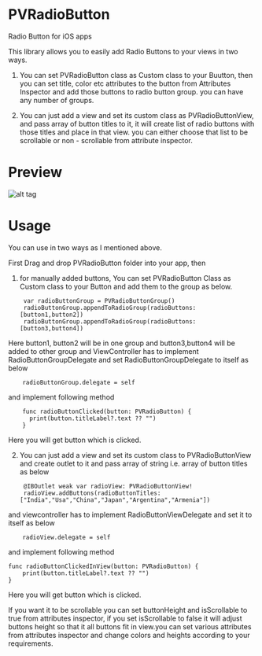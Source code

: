 # PVRadioButton
Radio Button for iOS apps

This library allows you to easily add Radio Buttons to your views in two ways.

1) You can set PVRadioButton class as Custom class to your Buutton, then you can set title, color etc attributes to the button from Attributes Inspector and add those buttons to radio button group. you can have any number of groups.

2) You can just add a view and set its custom class as PVRadioButtonView, and pass array of button titles to it, it will create list of radio buttons with those titles and place in that view. you can either choose that list to be scrollable or non - scrollable from attribute inspector.

# Preview

![alt tag](https://user-images.githubusercontent.com/9430941/30505101-5542d9ac-9a90-11e7-9470-0bda5e39d7e5.png)

# Usage

You can use in two ways as I mentioned above.

First Drag and drop PVRadioButton folder into your app, then

1) for manually added buttons, You can set PVRadioButton Class as Custom class to your Button and add them to the group as below.

        var radioButtonGroup = PVRadioButtonGroup()
        radioButtonGroup.appendToRadioGroup(radioButtons: [button1,button2])
        radioButtonGroup.appendToRadioGroup(radioButtons: [button3,button4])
        
Here button1, button2 will be in one group and button3,button4 will be added to other group and ViewController has to implement RadioButtonGroupDelegate and set  RadioButtonGroupDelegate to itself as below
                
        radioButtonGroup.delegate = self
        
and implement following method

        func radioButtonClicked(button: PVRadioButton) {
          print(button.titleLabel?.text ?? "")
        }
        
  Here you will get button which is clicked.

2) You can just add a view  and set its custom class to  PVRadioButtonView and create outlet to it  and pass array of string i.e. array of button titles as below

        @IBOutlet weak var radioView: PVRadioButtonView!
        radioView.addButtons(radioButtonTitles: ["India","Usa","China","Japan","Argentina","Armenia"])
 and viewcontroller has to implement RadioButtonViewDelegate and set it to itself as below 
 
        radioView.delegate = self
        
 and implement following method
 
    func radioButtonClickedInView(button: PVRadioButton) {
        print(button.titleLabel?.text ?? "")
    }
    
 Here you will get button which is clicked.
 
If you want it to be scrollable you can set buttonHeight and isScrollable to true from attributes inspector, if you set  isScrollable to false it will adjust buttons height so that it all buttons fit in view.you can set various attributes from attributes inspector and change colors and heights according to your requirements.
